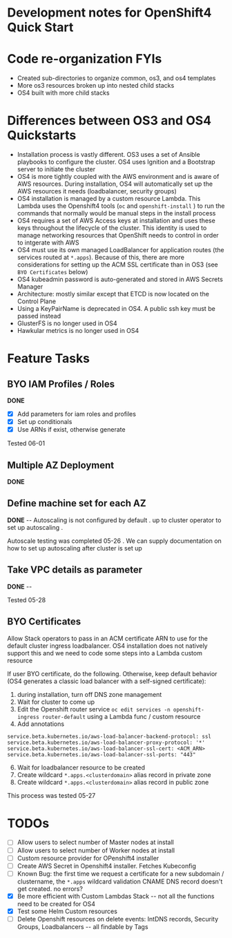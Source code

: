 # Development notes for OpenShift4 Quick Start

# Code re-organization FYIs

- Created sub-directories to organize common, os3, and os4 templates
- More os3 resources broken up into nested child stacks
- OS4 built with more child stacks

# Differences between OS3 and OS4 Quickstarts

- Installation process is vastly different. OS3 uses a set of Ansible playbooks
  to configure the cluster. OS4 uses Ignition and a Bootstrap server to
  initiate the cluster
- OS4 is more tightly coupled with the AWS environment and is aware of AWS
  resources. During installation, OS4 will automatically set up the AWS
  resources it needs (loadbalancer, security groups)
- OS4 installation is managed by a custom resource Lambda. This Lambda uses the
  Openshift4 tools (`oc` and `openshift-install` ) to run the commands that
  normally would be manual steps in the install process
- OS4 requires a set of AWS Access keys at installation and uses these keys
  throughout the lifecycle of the cluster. This identity is used to manage
  networking resources that OpenShift needs to control in order to intgerate
  with AWS
- OS4 must use its own managed LoadBalancer for application routes (the
  services routed at `*.apps`). Because of this, there are more considerations
  for setting up the ACM SSL certificate than in OS3 (see `BYO Certificates`
      below)
- OS4 kubeadmin password is auto-generated and stored in AWS Secrets Manager
- Architecture: mostly similar except that ETCD is now located on the Control
  Plane
- Using a KeyPairName is deprecated in OS4. A public ssh key must be passed
  instead
- GlusterFS is no longer used in OS4
- Hawkular metrics is no longer used in OS4

# Feature Tasks

## BYO IAM Profiles / Roles

**DONE** 


- [x] Add parameters for iam roles and profiles
- [x] Set up conditionals
- [x] Use ARNs if exist, otherwise generate

Tested 06-01

## Multiple AZ Deployment

**DONE**

## Define machine set for each AZ

**DONE** -- Autoscaling is not configured by default . up to cluster operator to set up autoscaling .

Autoscale testing was completed 05-26 . We can supply documentation on how to
set up autoscaling after cluster is set up

## Take VPC details as parameter

**DONE** --

Tested 05-28

## BYO Certificates

Allow Stack operators to pass in an ACM certificate ARN to use for the default
cluster ingress loadbalancer. OS4 installation does not natively support this and we need to code some steps into a Lambda custom resource

If user BYO certificate, do the following. Otherwise, keep default behavior (OS4 generates a classic load balancer with a self-signed certificate):
1. during installation, turn off DNS zone management
2. Wait for cluster to come up
3. Edit the Openshift router service `oc edit services -n openshift-ingress router-default` using a Lambda func / custom resource
4. Add annotations
```
service.beta.kubernetes.io/aws-load-balancer-backend-protocol: ssl
service.beta.kubernetes.io/aws-load-balancer-proxy-protocol: '*'
service.beta.kubernetes.io/aws-load-balancer-ssl-cert: <ACM_ARN>
service.beta.kubernetes.io/aws-load-balancer-ssl-ports: "443"
```
6. Wait for loadbalancer resource to be created
7. Create wildcard `*.apps.<clusterdomain>` alias record in private zone
8. Create wildcard `*.apps.<clusterdomain>` alias record in public zone

This process was tested 05-27

# TODOs

- [ ] Allow users to select number of Master nodes at install
- [ ] Allow users to select number of Worker nodes at install
- [ ] Custom resource provider for OPenshift4 installer
- [ ] Create AWS Secret in Openshift4 installer. Fetches Kubeconfig
- [ ] Known Bug: the first time we request a certificate for a new subdomain /
  clustername, the `*.apps` wildcard validation CNAME DNS record doesn't get created. no errors?
- [x] Be more efficient with Custom Lambdas Stack -- not all the functions need to be created for OS4
- [x] Test some Helm Custom resources
- [ ] Delete Openshift resources on delete events: IntDNS records, Security Groups, Loadbalancers -- all findable by Tags
